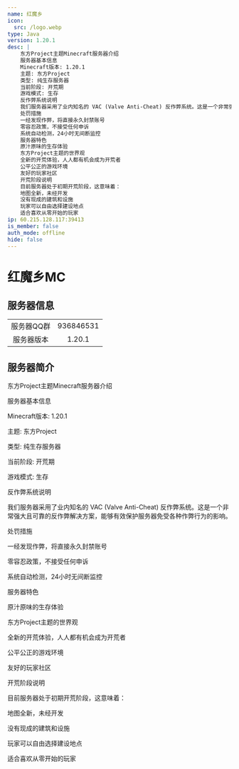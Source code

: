 ```yaml
---
name: 红魔乡
icon:
  src: /logo.webp
type: Java
version: 1.20.1
desc: |
    东方Project主题Minecraft服务器介绍
    服务器基本信息
    Minecraft版本: 1.20.1
    主题: 东方Project
    类型: 纯生存服务器
    当前阶段: 开荒期
    游戏模式: 生存
    反作弊系统说明
    我们服务器采用了业内知名的 VAC (Valve Anti-Cheat) 反作弊系统。这是一个非常强大且可靠的反作弊解决方案，能够有效保护服务器免受各种作弊行为的影响。
    处罚措施
    一经发现作弊，将直接永久封禁账号
    零容忍政策，不接受任何申诉
    系统自动检测，24小时无间断监控
    服务器特色
    原汁原味的生存体验
    东方Project主题的世界观
    全新的开荒体验，人人都有机会成为开荒者
    公平公正的游戏环境
    友好的玩家社区
    开荒阶段说明
    目前服务器处于初期开荒阶段，这意味着：
    地图全新，未经开发
    没有现成的建筑和设施
    玩家可以自由选择建设地点
    适合喜欢从零开始的玩家
ip: 60.215.128.117:39413
is_member: false
auth_mode: offline
hide: false
---
```


# 红魔乡MC

## 服务器信息

|||
| :---: | :---: |
| 服务器QQ群 | 936846531 |
| 服务器版本 | 1.20.1 |

## 服务器简介

东方Project主题Minecraft服务器介绍

服务器基本信息

Minecraft版本: 1.20.1

主题: 东方Project

类型: 纯生存服务器

当前阶段: 开荒期

游戏模式: 生存

反作弊系统说明

我们服务器采用了业内知名的 VAC (Valve Anti-Cheat) 反作弊系统。这是一个非常强大且可靠的反作弊解决方案，能够有效保护服务器免受各种作弊行为的影响。

处罚措施

一经发现作弊，将直接永久封禁账号

零容忍政策，不接受任何申诉

系统自动检测，24小时无间断监控

服务器特色

原汁原味的生存体验

东方Project主题的世界观

全新的开荒体验，人人都有机会成为开荒者

公平公正的游戏环境

友好的玩家社区

开荒阶段说明

目前服务器处于初期开荒阶段，这意味着：

地图全新，未经开发

没有现成的建筑和设施

玩家可以自由选择建设地点

适合喜欢从零开始的玩家
